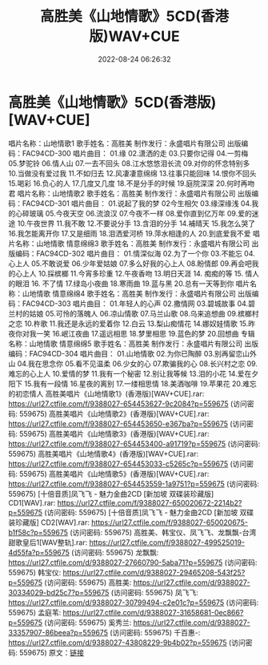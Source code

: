 ﻿---
title: 高胜美《山地情歌》5CD(香港版)WAV+CUE
date: 2022-08-24 06:26:32
categories: WAV车载音乐、镜像
tags: 华语中文
---
# 高胜美《山地情歌》5CD(香港版)[WAV+CUE]

唱片名称：山地情歌1
歌手姓名：高胜美
制作发行：永盛唱片有限公司
出版编码：FAC94CD-300
唱片曲目：
01.缘
02.潇洒的走
03.只要你记得
04.一剪梅
05.梦驼铃
06.情人山
07.一去不回头
08.江水悠悠泪长流
09.对你的怀念特别多
10.当做没有爱过我
11.不如归去
12.风凄凄意绵绵
13.往事只能回味
14.恨你不回头
15.喝彩
16.负心的人
17.几度又几度
18.不是分手的时候
19.庭院深深
20.何时再吻君
唱片名称：山地情歌2
歌手姓名：高胜美
制作发行：永盛唱片有限公司
出版编码：FAC94CD-301
唱片曲目：
01.说起了我的梦
02今生相欠
03.缘深缘浅
04.我的心碎玻璃
05.今夜天空
06.流浪汉
07.今夜不一样
08.爱你直到亿万年
09.爱的迷途
10.午夜世界
11.我不敢
12.不要说分手
13.含泪的分手
14.補晴天
15.我怎么哭了
16.我怎能离开你
17.又是细雨
18.泪洒爱河桥
19.萍水相逢的人
20.到底爱我不爱
唱片名称：山地情歌 情意绵绵3
歌手姓名：高胜美
制作发行：永盛唱片有限公司
出版编码：FAC94CD-302
唱片曲目：
01.情深似海
02.为了一个你
03.不能忘
04.心上人
05.不敢说爱
06.少年爱姑娘
07.多么好我的心上人
08.盼情郎
09.再会吧我的心上人
10.採槟榔
11.今宵多珍重
12.午夜香吻
13.明日天涯
14. 痴痴的等
15. 情人的眼泪
16. 不了情
17.绿岛小夜曲
18.寒雨曲
19.蓝与黑
20.总有一天等到你
唱片名称：山地情歌 情意绵绵4
歌手姓名：高胜美
制作发行：永盛唱片有限公司
出版编码：FAC94CD-303
唱片曲目：
01.年轻人的心声
02.撒情网
03.碧城故事
04.碧兰村的姑娘
05.可怜的落魄人
06.凉山情歌
07.马兰山歌
08.乌来追想曲
09.槟榔村之恋
10.杵歌
11.我还是永远的爱着你
12.白云
13.梨山痴情花
14.娜奴娃情歌
15.昨夜你对我一笑
16.岷江夜曲
17.遥远相思
18.梦里相思
19.蓝色的梦
20.回想曲
专辑名称：山地情歌 情意绵绵5
歌手姓名：高胜美
制作发行：永盛唱片有限公司
出版编码：FAC94CD-304
唱片曲目：
01.山地情歌
02.为你已陶醉
03.别再留恋山外山
04.我在思念你
05.看不见温柔
06.少女的心
07.欺骗我的心
08.长兴村之恋
09.难忘的心上人
10.爱情的梦
11.我有一个秘密
12.别让我等候
13.泪的小花
14.爱在夕阳下
15.我有一段情
16.星夜的离别
17.一缕相思情
18.美酒咖啡
19.苹果花
20.难忘的初恋情人
高胜美唱片《山地情歌1》(香港版)[WAV+CUE].rar: https://url27.ctfile.com/f/9388027-654453627-9c2084?p=559675
(访问密码: 559675)
高胜美唱片《山地情歌2》(香港版)[WAV+CUE].rar: https://url27.ctfile.com/f/9388027-654453650-e367ba?p=559675
(访问密码: 559675)
高胜美唱片《山地情歌3》(香港版)[WAV+CUE].rar: https://url27.ctfile.com/f/9388027-654453400-a91719?p=559675
(访问密码: 559675)
高胜美唱片《山地情歌4》(香港版)[WAV+CUE].rar: https://url27.ctfile.com/f/9388027-654453033-c5265c?p=559675
(访问密码: 559675)
高胜美唱片《山地情歌5》(香港版)[WAV+CUE].rar: https://url27.ctfile.com/f/9388027-654453559-1a9751?p=559675
(访问密码: 559675)
[十倍音质]凤飞飞 - 魅力金曲2CD [新加坡 双碟装珍藏版] CD1[WAV].rar: https://url27.ctfile.com/f/9388027-650020672-2214b2?p=559675
(访问密码: 559675)
[十倍音质]凤飞飞 - 魅力金曲2CD [新加坡 双碟装珍藏版] CD2[WAV].rar: https://url27.ctfile.com/f/9388027-650020675-b1f58c?p=559675
(访问密码: 559675)
高胜美、韩宝仪、凤飞飞、龙飘飘-台湾甜歌皇后1[WAV整轨].rar: https://url27.ctfile.com/f/9388027-499525019-4d55fa?p=559675
(访问密码: 559675)
龙飘飘: https://url27.ctfile.com/d/9388027-27660790-5aba71?p=559675
(访问密码: 559675)
韩宝仪: https://url27.ctfile.com/d/9388027-29465208-543f25?p=559675
(访问密码: 559675)
高胜美: https://url27.ctfile.com/d/9388027-30334029-bd25c7?p=559675
(访问密码: 559675)
凤飞飞: https://url27.ctfile.com/d/9388027-30799494-c2e01c?p=559675
(访问密码: 559675)
孟庭苇: https://url27.ctfile.com/d/9388027-31658681-0ec866?p=559675
(访问密码: 559675)
奚秀兰: https://url27.ctfile.com/d/9388027-33357907-86beea?p=559675
(访问密码: 559675)
千百惠-: https://url27.ctfile.com/d/9388027-43808229-9b4b02?p=559675
(访问密码: 559675)
原文：[链接](https://blog.sina.com.cn/s/blog_1647c7e7601030z0s.html)